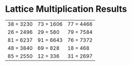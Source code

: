 # Lattice Multiplication Results

|   |   |   |
|---|---|---|
| 38 = 3230 | 73 = 1606 | 77 = 4466 |
| 26 = 2496 | 29 = 580 | 79 = 7584 |
| 81 = 6237 | 91 = 6643 | 76 = 7372 |
| 48 = 3840 | 69 = 828 | 18 = 468 |
| 85 = 2550 | 12 = 336 | 31 = 2697 |
